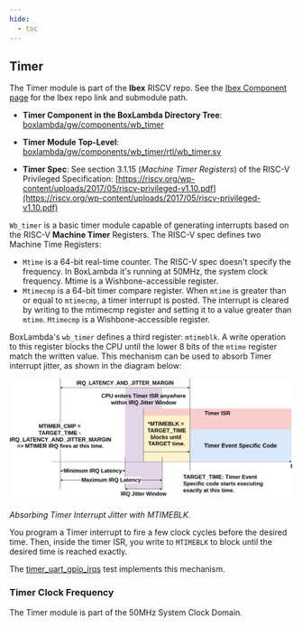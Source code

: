 ```yaml
---
hide:
  - toc
---
```


## Timer

The Timer module is part of the **Ibex** RISCV repo. See the [Ibex Component page](components_ibex.md) for the Ibex repo link and submodule path.

- **Timer Component in the BoxLambda Directory Tree**:
    [boxlambda/gw/components/wb_timer](https://github.com/epsilon537/boxlambda/tree/master/gw/components/wb_timer)

- **Timer Module Top-Level**:
    [boxlambda/gw/components/wb_timer/rtl/wb_timer.sv](https://github.com/epsilon537/boxlambda/tree/master/gw/components/wb_timer/rtl/wb_timer.sv)

- **Timer Spec**: See section 3.1.15 (*Machine Timer Registers*) of the RISC-V Privileged Specification:
    [https://riscv.org/wp-content/uploads/2017/05/riscv-privileged-v1.10.pdf](https://riscv.org/wp-content/uploads/2017/05/riscv-privileged-v1.10.pdf)

`Wb_timer` is a basic timer module capable of generating interrupts based on the RISC-V **Machine Timer** Registers. The RISC-V spec defines two Machine Time Registers:

- `Mtime` is a 64-bit real-time counter. The RISC-V spec doesn't specify the frequency. In BoxLambda it's running at 50MHz, the system clock frequency. Mtime is a Wishbone-accessible register.
- `Mtimecmp` is a 64-bit timer compare register. When `mtime` is greater than or equal to `mtimecmp`, a timer interrupt is posted. The interrupt is cleared by writing to the mtimecmp register and setting it to a value greater than `mtime`. `Mtimecmp` is a Wishbone-accessible register.

BoxLambda's `wb_timer` defines a third register: `mtimeblk`. A write operation to this register blocks the CPU until the lower 8 bits of the `mtime` register match the written value. This mechanism can be used to absorb Timer interrupt jitter, as shown in the diagram below:

![Absorbing Timer Interrupt Jitter with MTIMEBLK](assets/mtimeblk_mechanism.png)

*Absorbing Timer Interrupt Jitter with MTIMEBLK.*

You program a Timer interrupt to fire a few clock cycles before the desired time. Then, inside the timer ISR, you write to `MTIMEBLK` to block until the desired time is reached exactly.

The [timer_uart_gpio_irqs](https://github.com/epsilon537/boxlambda/blob/master/sw/projects/timer_uart_gpio_irqs/timer_uart_gpio_irqs.c) test implements this mechanism.

### Timer Clock Frequency

The Timer module is part of the 50MHz System Clock Domain.

